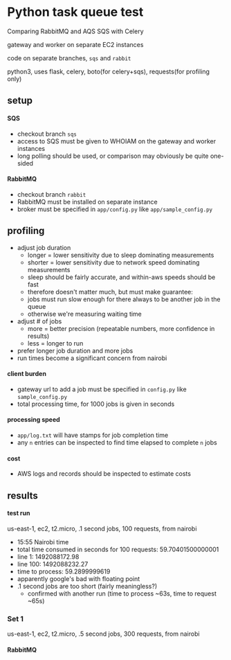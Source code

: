Python task queue test
======================

Comparing RabbitMQ and AQS SQS with Celery

gateway and worker on separate EC2 instances

code on separate branches, `sqs` and `rabbit`

python3, uses flask, celery, boto(for celery+sqs), requests(for profiling only)

## setup

#### SQS
- checkout branch `sqs`
- access to SQS must be given to WHOIAM on the gateway and worker instances
- long polling should be used, or comparison may obviously be quite one-sided

#### RabbitMQ
- checkout branch `rabbit`
- RabbitMQ must be installed on separate instance
- broker must be specified in `app/config.py` like `app/sample_config.py`

## profiling
- adjust job duration
    - longer = lower sensitivity due to sleep dominating measurements
    - shorter = lower sensitivity due to network speed dominating measurements
    - sleep should be fairly accurate, and within-aws speeds should be fast
    - therefore doesn't matter much, but must make guarantee:
    - jobs must run slow enough for there always to be another job in the queue
    - otherwise we're measuring waiting time
- adjust # of jobs
    - more = better precision (repeatable numbers, more confidence in results)
    - less = longer to run
- prefer longer job duration and more jobs
- run times become a significant concern from nairobi

#### client burden
- gateway url to add a job must be specified in `config.py` like `sample_config.py`
- total processing time, for 1000 jobs is given in seconds

#### processing speed
- `app/log.txt` will have stamps for job completion time
- any `n` entries can be inspected to find time elapsed to complete `n` jobs

#### cost
- AWS logs and records should be inspected to estimate costs

## results

#### test run
us-east-1, ec2, t2.micro, .1 second jobs, 100 requests, from nairobi
- 15:55 Nairobi time
- total time consumed in seconds for 100 requests: 59.70401500000001
- line 1: 1492088172.98
- line 100: 1492088232.27
- time to process: 59.2899999619
- apparently google's bad with floating point
- .1 second jobs are too short (fairly meaningless?)
    - confirmed with another run (time to process ~63s, time to request ~65s)

### Set 1
us-east-1, ec2, t2.micro, .5 second jobs, 300 requests, from nairobi

#### RabbitMQ